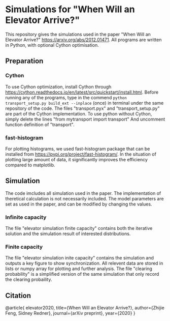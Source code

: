 # Simulations for "When Will an Elevator Arrive?"
This repository gives the simulations used in the paper "When Will an Elevator Arrive?" https://arxiv.org/abs/2012.01471. All programs are written in Python, with optional Cython optimisation.

## Preparation
### Cython
To use Cython optimization, install Cython through https://cython.readthedocs.io/en/latest/src/quickstart/install.html.
Before running any of the programs, type in the commend `python transport_setup.py build_ext --inplace` (once) in terminal under the same repository of the code. 
The files "transport.pyx" and "transport_setup.py" are part of the Cython implementation. To use python without Cython, simply delete the lines "from mytransport import transport"
And uncomment function definition of "transport".

### fast-histogram
For plotting histograms, we used fast-histogram package that can be installed from https://pypi.org/project/fast-histogram/. In the situation of plotting large amount of data, it significantly improves the efficiency compared to matplotlib.

## Simulation
The code imcludes all simulation used in the paper. The implementation of theretical calculation is not necessarily included. The model parameters are set as used in the paper, and can be modified by changing the values. 
### Infinite capacity
The file "elevator simulation finite capacity" contains both the iterative solution and the simulation result of interested distributions. 
### Finite capacity
The file "elevator simulation inite capacity" contains the simulation and outputs a key figure to show synchronization. All relevent data are stored in lists or numpy array for plotting and further analysis. The file "clearing probability" is a simplified version of the same simulation that only record the clearing probaility.

## Citation
@article{ elevator2020,
  title={When Will an Elevator Arrive?},
  author={Zhijie Feng, Sidney Redner},
  journal={arXiv preprint},
  year={2020}
}
